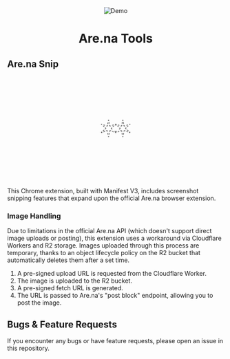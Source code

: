 <div align="center">
  <img src="img/log" alt="Demo" width="180"/>
  <h1>Are.na Tools</h1>
</div>


## Are.na Snip

<div align="center">
  <img src="browser/snip/gif/demo.gif" alt="Demo" width="240"/>
</div>

This Chrome extension, built with Manifest V3, includes screenshot snipping features that expand upon the official Are.na browser extension.

### Image Handling

Due to limitations in the official Are.na API (which doesn't support direct image uploads or posting), this extension uses a workaround via Cloudflare Workers and R2 storage. Images uploaded through this process are temporary, thanks to an object lifecycle policy on the R2 bucket that automatically deletes them after a set time.

1. A pre-signed upload URL is requested from the Cloudflare Worker.
2. The image is uploaded to the R2 bucket.
3. A pre-signed fetch URL is generated.
4. The URL is passed to Are.na's "post block" endpoint, allowing you to post the image.

## Bugs & Feature Requests
If you encounter any bugs or have feature requests, please open an issue in this repository.
